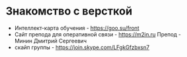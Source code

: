 # Знакомство с версткой
- Интеллект-карта обучения - https://goo.su/front
- Сайт препода для оперативной связи - https://m2in.ru
 Препод - Минин Дмитрий Сергеевич
- скайп группы - https://join.skype.com/LFgkGfzbxsn7
